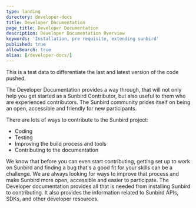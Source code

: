 ```yaml
---
type: landing
directory: developer-docs
title: Developer Documentation 
page_title: Developer Documentation
description: Developer Documentation Overview
keywords: 'Installation, pre requisite, extending sunbird'
published: true
allowSearch: true
alias: [/developer-docs/]
---
```


This is a test data to differentiate the last and latest version of the code pushed.

The Developer Documentation provides a way through, that will not only help you get started as a Sunbird Contributor, but also useful to them who are experienced contributors. The Sunbird community prides itself on being an open, accessible and friendly for new participants. 

There are lots of ways to contribute to the Sunbird project: 

- Coding
- Testing
- Improving the build process and tools
- Contributing to the documentation

We know that before you can even start contributing, getting set up to work on Sunbird and finding a bug that's a good fit for your skills can be a challenge. We are always looking for ways to improve that process and make Sunbird more open, accessible and easier to participate. The Developer documentation provides all that is needed from installing Sunbird to contributing. It also provides the information related to Sunbird APIs, SDKs, and other developer resources.
